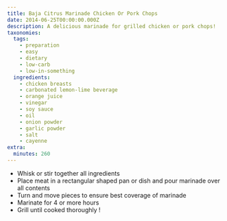 ```yaml
---
title: Baja Citrus Marinade Chicken Or Pork Chops
date: 2014-06-25T00:00:00.000Z
description: A delicious marinade for grilled chicken or pork chops!
taxonomies:
  tags:
    - preparation
    - easy
    - dietary
    - low-carb
    - low-in-something
  ingredients:
    - chicken breasts
    - carbonated lemon-lime beverage
    - orange juice
    - vinegar
    - soy sauce
    - oil
    - onion powder
    - garlic powder
    - salt
    - cayenne
extra:
  minutes: 260
---
```

 - Whisk or stir together all ingredients
 - Place meat in a rectangular shaped pan or dish and pour marinade over all contents
 - Turn and move pieces to ensure best coverage of marinade
 - Marinate for 4 or more hours
 - Grill until cooked thoroughly !
